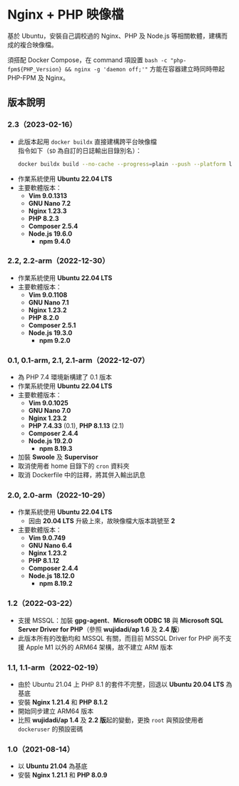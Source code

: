 # Nginx + PHP 映像檔

基於 Ubuntu，安裝自己調校過的 Nginx、PHP 及 Node.js 等相關軟體，建構而成的複合映像檔。

須搭配 Docker Compose，在 command 項設置 `bash -c "php-fpm${PHP_Version} && nginx -g 'daemon off;'"` 方能在容器建立時同時帶起 PHP-FPM 及 Nginx。

## 版本說明

### 2.3（2023-02-16）

* 此版本起用 `docker buildx` 直接建構跨平台映像檔  
  指令如下（`$D` 為自訂的日誌輸出目錄別名）：
  ```sh
  docker buildx build --no-cache --progress=plain --push --platform linux/amd64,linux/arm64 --rm -t wujidadi/nginx-php:2.3 [-t wujidadi/nginx-php:latest] nginx-php/2.3 2>&1 | tee $D/docker-build-np.log
  ```
* 作業系統使用 **Ubuntu 22.04 LTS**
* 主要軟體版本：
  * **Vim 9.0.1313**
  * **GNU Nano 7.2**
  * **Nginx 1.23.3**
  * **PHP 8.2.3**
  * **Composer 2.5.4**
  * **Node.js 19.6.0**
    * **npm 9.4.0**

### 2.2, 2.2-arm（2022-12-30）

* 作業系統使用 **Ubuntu 22.04 LTS**
* 主要軟體版本：
  * **Vim 9.0.1108**
  * **GNU Nano 7.1**
  * **Nginx 1.23.2**
  * **PHP 8.2.0**
  * **Composer 2.5.1**
  * **Node.js 19.3.0**
    * **npm 9.2.0**

### 0.1, 0.1-arm, 2.1, 2.1-arm（2022-12-07）

* 為 PHP 7.4 環境新構建了 0.1 版本
* 作業系統使用 **Ubuntu 22.04 LTS**
* 主要軟體版本：
  * **Vim 9.0.1025**
  * **GNU Nano 7.0**
  * **Nginx 1.23.2**
  * **PHP 7.4.33** (0.1), **PHP 8.1.13** (2.1)
  * **Composer 2.4.4**
  * **Node.js 19.2.0**
    * **npm 8.19.3**
* 加裝 **Swoole** 及 **Supervisor**
* 取消使用者 home 目錄下的 `cron` 資料夾
* 取消 Dockerfile 中的註釋，將其併入輸出訊息

### 2.0, 2.0-arm（2022-10-29）

* 作業系統使用 **Ubuntu 22.04 LTS**
  * 因由 **20.04 LTS** 升級上來，故映像檔大版本跳號至 **2**
* 主要軟體版本：
  * **Vim 9.0.749**
  * **GNU Nano 6.4**
  * **Nginx 1.23.2**
  * **PHP 8.1.12**
  * **Composer 2.4.4**
  * **Node.js 18.12.0**
    * **npm 8.19.2**

### 1.2（2022-03-22）

* 支援 MSSQL：加裝 **gpg-agent**、**Microsoft ODBC 18** 與 **Microsoft SQL Server Driver for PHP**（參照 **wujidadi/ap 1.6** 及 **2.4 版**）
* 此版本所有的改動均和 MSSQL 有關，而目前 MSSQL Driver for PHP 尚不支援 Apple M1 以外的 ARM64 架構，故不建立 ARM 版本

### 1.1, 1.1-arm（2022-02-19）

* 由於 Ubuntu 21.04 上 PHP 8.1 的套件不完整，回退以 **Ubuntu 20.04 LTS** 為基底
* 安裝 **Nginx 1.21.4** 和 **PHP 8.1.2**
* 開始同步建立 ARM64 版本
* 比照 **wujidadi/ap 1.4** 及 **2.2 版**起的變動，更換 `root` 與預設使用者 `dockeruser` 的預設密碼

### 1.0（2021-08-14）

* 以 **Ubuntu 21.04** 為基底
* 安裝 **Nginx 1.21.1** 和 **PHP 8.0.9**

